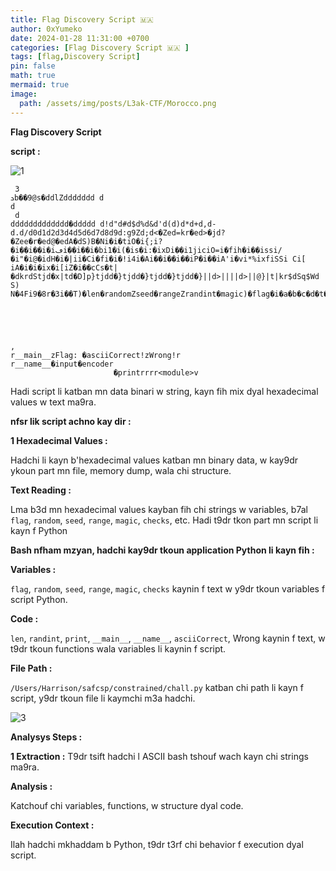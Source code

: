```yaml
---
title: Flag Discovery Script 🇲🇦
author: 0xYumeko
date: 2024-01-28 11:31:00 +0700
categories: [Flag Discovery Script 🇲🇦 ]
tags: [flag,Discovery Script]
pin: false
math: true
mermaid: true
image:
  path: /assets/img/posts/L3ak-CTF/Morocco.png
---
```



****Flag Discovery Script****

****script :****

![1](https://github.com/user-attachments/assets/7d25f18c-8485-4a43-93d6-8f73aa40c5d0)


```
 3
ܖb��9@s�ddlZddddddd	d
d
 d
ddddddddddddd�ddddd d!d"d#d$d%d&d'd(d)d*d+d,d-d.d/d0d1d2d3d4d5d6d7d8d9d:g9Zd;d<�Zed=kr�ed>�jd?�Zee�r�ed@�edA�dS)B�Ni�i�tiO�i{;i?�i��i��i�iڡi��i��i�bi1�i(�is�i:�ixDi��i1jiciO=i�fih�i��issi/�i"�i@�idH�i�|ii�Ci�fi�i�!i4i�Ai��i��i��iP�i��iA'i�vi*%ixfiSSi Ci[
iA�i�i�ix�i[iZ�i��cCs�t|�dkrdStjd�x|td�D]p}tjdd�}tjdd�}tjdd�}tjdd�}||d>||||d>||@}|t|kr$dSq$Wd	S)
N�4Fi9�8r�3i��T)�len�randomZseed�rangeZrandint�magic)�flag�i�a�b�c�d�t�r�+/Users/Harrison/safcsp/constrained/chall.py�checks





,
r__main__zFlag: �asciiCorrect!zWrong!r
r__name__�input�encoder
                       �printrrrr<module>v
```

Hadi script li katban mn data binari w string, kayn fih mix dyal hexadecimal values w text ma9ra.

****nfsr lik script achno kay dir :****

****1 Hexadecimal Values :****

Hadchi li kayn b'hexadecimal values katban mn binary data, w kay9dr ykoun part mn file, memory dump, wala chi structure.

****Text Reading :****

Lma b3d mn hexadecimal values kayban fih chi strings w variables, b7al `flag`, `random`, `seed`, `range`, `magic`, `checks`, etc. Hadi t9dr tkon part mn script li kayn f Python

****Bash nfham mzyan, hadchi kay9dr tkoun application Python li kayn fih :****

****Variables :****

`flag`, `random`, `seed`, `range`, `magic`, `checks` kaynin f text w y9dr tkoun variables f script Python.

****Code :****

`len`, `randint`, `print`, `__main__`, `__name__`, `asciiCorrect`, Wrong kaynin f text, w t9dr tkoun functions wala variables li kaynin f script.

****File Path :****

`/Users/Harrison/safcsp/constrained/chall.py` katban chi path li kayn f script, y9dr tkoun file li kaymchi m3a hadchi.

![3](https://github.com/user-attachments/assets/528908fc-2f88-47fb-a256-f14be7988cec)


****Analysys Steps :****

   ****1 Extraction :****
     T9dr tsift hadchi l ASCII bash tshouf wach kayn chi strings ma9ra.

****Analysis :****

  Katchouf chi variables, functions, w structure dyal code.


****Execution Context :****

 Ilah hadchi mkhaddam b Python, t9dr t3rf chi behavior f execution dyal script.






